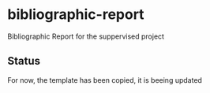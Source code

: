 # bibliographic-report
Bibliographic Report for the suppervised project

## Status
For now, the template has been copied, it is beeing updated
